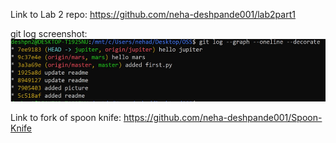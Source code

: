 Link to Lab 2 repo: https://github.com/neha-deshpande001/lab2part1

git log screenshot:
<img src="gitlog.jpg" alt="gitlog" height="100"/>

Link to fork of spoon knife: https://github.com/neha-deshpande001/Spoon-Knife
